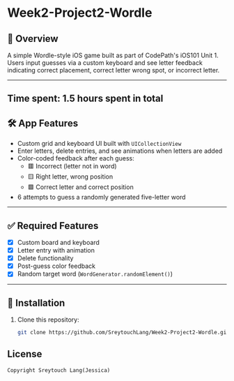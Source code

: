 # Week2-Project2-Wordle


## 🎯 Overview
A simple Wordle-style iOS game built as part of CodePath's iOS101 Unit 1. Users input guesses via a custom keyboard and see letter feedback indicating correct placement, correct letter wrong spot, or incorrect letter.

---

## Time spent: **1.5** hours spent in total

## 🛠 App Features

- Custom grid and keyboard UI built with `UICollectionView`
- Enter letters, delete entries, and see animations when letters are added
- Color-coded feedback after each guess:
  - 🟥 Incorrect (letter not in word)
  - 🟨 Right letter, wrong position
  - 🟩 Correct letter and correct position
- 6 attempts to guess a randomly generated five-letter word

---

## ✅ Required Features

- [x] Custom board and keyboard
- [x] Letter entry with animation
- [x] Delete functionality
- [x] Post-guess color feedback
- [x] Random target word (`WordGenerator.randomElement()`)

---

## 🚀 Installation

1. Clone this repository:
   ```bash
   git clone https://github.com/SreytouchLang/Week2-Project2-Wordle.git


## License

    Copyright Sreytouch Lang(Jessica)

